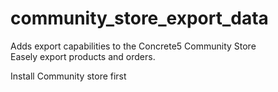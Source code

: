 # community_store_export_data
Adds export capabilities to the Concrete5 Community Store  
Easely export products and orders.

Install Community store first
